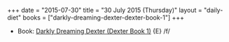 +++
date = "2015-07-30"
title = "30 July 2015 (Thursday)"
layout = "daily-diet"
books = ["darkly-dreaming-dexter-dexter-book-1"]
+++


* Book: [Darkly Dreaming Dexter (Dexter Book 1)](/books/darkly-dreaming-dexter-dexter-book-1) {E} /f/